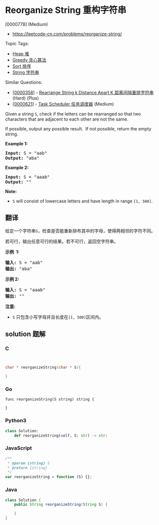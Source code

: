 # Reorganize String 重构字符串

[0000778] (Medium)

- https://leetcode-cn.com/problems/reorganize-string/

Topic Tags:

- [Heap 堆](https://leetcode-cn.com/tag/heap/)
- [Greedy 贪心算法](https://leetcode-cn.com/tag/greedy/)
- [Sort 排序](https://leetcode-cn.com/tag/sort/)
- [String 字符串](https://leetcode-cn.com/tag/string/)

Similar Questions:

- [[0000358](https://leetcode-cn.com/problems/rearrange-string-k-distance-apart/)] - [Rearrange String k Distance Apart K 距离间隔重排字符串](./0000358.rearrange-string-k-distance-apart.md) (Hard) (Plus)
- [[0000621](https://leetcode-cn.com/problems/task-scheduler/)] - [Task Scheduler 任务调度器](./0000621.task-scheduler.md) (Medium)

Given a string `S`, check if the letters can be rearranged so that two characters that are adjacent to each other are not the same.

If possible, output any possible result.  If not possible, return the empty string.

**Example 1:**

<pre><strong>Input:</strong> S = "aab"
<strong>Output:</strong> "aba"
</pre>

**Example 2:**

<pre><strong>Input:</strong> S = "aaab"
<strong>Output:</strong> ""
</pre>

**Note:**

- `S` will consist of lowercase letters and have length in range `[1, 500]`.

## 翻译

给定一个字符串`S`，检查是否能重新排布其中的字母，使得两相邻的字符不同。

若可行，输出任意可行的结果。若不可行，返回空字符串。

**示例  1:**

<pre><strong>输入:</strong> S = "aab"
<strong>输出:</strong> "aba"
</pre>

**示例 2:**

<pre><strong>输入:</strong> S = "aaab"
<strong>输出:</strong> ""
</pre>

**注意:**

- `S` 只包含小写字母并且长度在`[1, 500]`区间内。

## solution 题解

### C

```c


char * reorganizeString(char * S){

}


```

### Go

```golang
func reorganizeString(S string) string {

}
```

### Python3

```python
class Solution:
    def reorganizeString(self, S: str) -> str:

```

### JavaScript

```javascript
/**
 * @param {string} S
 * @return {string}
 */
var reorganizeString = function (S) {};
```

### Java

```java
class Solution {
    public String reorganizeString(String S) {

    }
}
```
